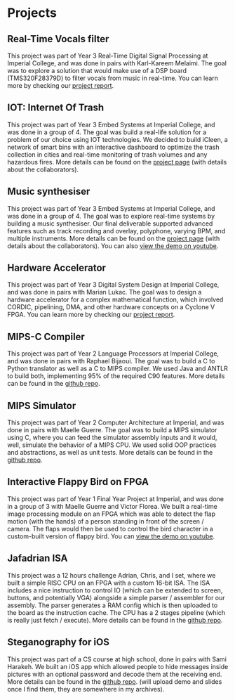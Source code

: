 # Projects

<!-- Uni project -->
## Real-Time Vocals filter

This project was part of Year 3 Real-Time Digital Signal Processing at Imperial College, and was done in pairs with Karl-Kareem Melaimi. The goal was to explore a solution that would make use of a DSP board (TMS320F28379D) to filter vocals from music in real-time. You can learn more by checking our [project report](https://www.jaafarrammal.com/assets/projects/rtdsp.pdf).

## IOT: Internet Of Trash

This project was part of Year 3 Embed Systems at Imperial College, and was done in a group of 4. The goal was build a real-life solution for a problem of our choice using IOT technologies. We decided to build iCleen, a network of smart bins with an interactive dashboard to optimize the trash collection in cities and real-time monitoring of trash volumes and any hazardous fires. More details can be found on the [project page](https://eie-jedis.web.app) (with details about the collaborators).

## Music synthesiser

This project was part of Year 3 Embed Systems at Imperial College, and was done in a group of 4. The goal was to explore real-time systems by building a music synthesiser. Our final deliverable supported advanced features such as track recording and overlay, polyphone, varying BPM, and multiple instruments. More details can be found on the [project page](https://raii-baby.web.app) (with details about the collaborators). You can also [view the demo on youtube](https://www.youtube.com/watch?v=6zuwbCWyY9g).

## Hardware Accelerator

This project was part of Year 3 Digital System Design at Imperial College, and was done in pairs with Marian Lukac. The goal was to design a hardware accelerator for a complex mathematical function, which involved CORDIC, pipelining, DMA, and other hardware concepts on a Cyclone V FPGA. You can learn more by checking our [project report](https://www.jaafarrammal.com/assets/projects/dsd.pdf).

## MIPS-C Compiler

This project was part of Year 2 Language Processors at Imperial College, and was done in pairs with Raphael Bijaoui. The goal was to build a C to Python translator as well as a C to MIPS compiler. We used Java and ANTLR to build both, implementing 95% of the required C90 features. More details can be found in the [github repo](https://github.com/JaafarRammal/EE2-Compiler).

## MIPS Simulator

This project was part of Year 2 Computer Architecture at Imperial, and was done in pairs with Maelle Guerre. The goal was to build a MIPS simulator using C, where you can feed the simulator assembly inputs and it would, well, simulate the behavior of a MIPS CPU. We used solid OOP practices and abstractions, as well as unit tests. More details can be found in the [github repo](https://github.com/JaafarRammal/Pineapple_MIPS_19_20).

## Interactive Flappy Bird on FPGA

This project was part of Year 1 Final Year Project at Imperial, and was done in a group of 3 with Maelle Guerre and Victor Florea. We built a real-time image processing module on an FPGA which was able to detect the flap motion (with the hands) of a person standing in front of the screen / camera. The flaps would then be used to control the bird character in a custom-built version of flappy bird. You can [view the demo on youtube](https://www.youtube.com/watch?v=Gdy9L31zuA0).

## Jafadrian ISA

This project was a 12 hours challenge Adrian, Chris, and I set, where we built a simple RISC CPU on an FPGA with a custom 16-bit ISA. The ISA includes a nice instruction to control IO (which can be extended to screen, buttons, and potentially VGA) alongside a simple parser / assembler for our assembly. The parser generates a RAM config which is then uploaded to the board as the instruction cache. The CPU has a 2 stages pipeline (which is really just fetch / execute). More details can be found in the [github repo](https://github.com/JaafarRammal/Jafadrian-ISA).

## Steganography for iOS

This project was part of a CS course at high school, done in pairs with Sami Harakeh. We built an iOS app which allowed people to hide messages inside pictures with an optional password and decode them at the receiving end. More details can be found in the [github repo](https://github.com/JaafarRammal/iOS-Steganography). (will upload demo and slides once I find them, they are somewhere in my archives).
<!-- 
## Encryption and ML with Wolfram Alpha

## Mastermind Genetic Solver -->
